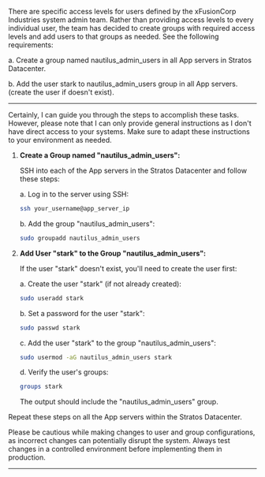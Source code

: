 There are specific access levels for users defined by the xFusionCorp Industries system admin team. Rather than providing access levels to every individual user, the team has decided to create groups with required access levels and add users to that groups as needed. See the following requirements:



a. Create a group named nautilus_admin_users in all App servers in Stratos Datacenter.


b. Add the user stark to nautilus_admin_users group in all App servers. (create the user if doesn't exist).



-------------


Certainly, I can guide you through the steps to accomplish these tasks. However, please note that I can only provide general instructions as I don't have direct access to your systems. Make sure to adapt these instructions to your environment as needed.

1. **Create a Group named "nautilus_admin_users":**

   SSH into each of the App servers in the Stratos Datacenter and follow these steps:

   a. Log in to the server using SSH:
   ```bash
   ssh your_username@app_server_ip
   ```

   b. Add the group "nautilus_admin_users":
   ```bash
   sudo groupadd nautilus_admin_users
   ```

2. **Add User "stark" to the Group "nautilus_admin_users":**

   If the user "stark" doesn't exist, you'll need to create the user first:

   a. Create the user "stark" (if not already created):
   ```bash
   sudo useradd stark
   ```

   b. Set a password for the user "stark":
   ```bash
   sudo passwd stark
   ```

   c. Add the user "stark" to the group "nautilus_admin_users":
   ```bash
   sudo usermod -aG nautilus_admin_users stark
   ```

   d. Verify the user's groups:
   ```bash
   groups stark
   ```

   The output should include the "nautilus_admin_users" group.

Repeat these steps on all the App servers within the Stratos Datacenter.

Please be cautious while making changes to user and group configurations, as incorrect changes can potentially disrupt the system. Always test changes in a controlled environment before implementing them in production.




----------------


